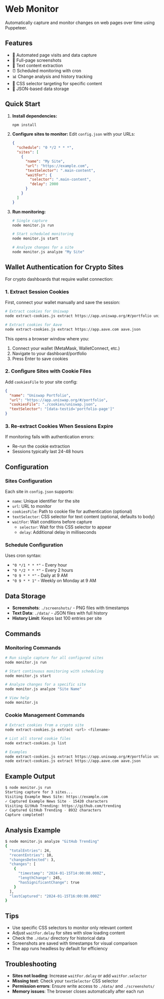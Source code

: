 # Web Monitor

Automatically capture and monitor changes on web pages over time using Puppeteer.

## Features

- 🤖 Automated page visits and data capture
- 📸 Full-page screenshots
- 📝 Text content extraction
- ⏰ Scheduled monitoring with cron
- 📊 Change analysis and history tracking
- 🎯 CSS selector targeting for specific content
- 💾 JSON-based data storage

## Quick Start

1. **Install dependencies:**
   ```bash
   npm install
   ```

2. **Configure sites to monitor:**
   Edit `config.json` with your URLs:
   ```json
   {
     "schedule": "0 */2 * * *",
     "sites": [
       {
         "name": "My Site",
         "url": "https://example.com",
         "textSelector": ".main-content",
         "waitFor": {
           "selector": ".main-content",
           "delay": 2000
         }
       }
     ]
   }
   ```

3. **Run monitoring:**
   ```bash
   # Single capture
   node monitor.js run
   
   # Start scheduled monitoring
   node monitor.js start
   
   # Analyze changes for a site
   node monitor.js analyze "My Site"
   ```

## Wallet Authentication for Crypto Sites

For crypto dashboards that require wallet connection:

### 1. Extract Session Cookies

First, connect your wallet manually and save the session:

```bash
# Extract cookies for Uniswap
node extract-cookies.js extract https://app.uniswap.org/#/portfolio uniswap.json

# Extract cookies for Aave
node extract-cookies.js extract https://app.aave.com aave.json
```

This opens a browser window where you:
1. Connect your wallet (MetaMask, WalletConnect, etc.)
2. Navigate to your dashboard/portfolio
3. Press Enter to save cookies

### 2. Configure Sites with Cookie Files

Add `cookiesFile` to your site config:

```json
{
  "name": "Uniswap Portfolio",
  "url": "https://app.uniswap.org/#/portfolio", 
  "cookiesFile": "./cookies/uniswap.json",
  "textSelector": "[data-testid='portfolio-page']"
}
```

### 3. Re-extract Cookies When Sessions Expire

If monitoring fails with authentication errors:
- Re-run the cookie extraction
- Sessions typically last 24-48 hours

## Configuration

### Sites Configuration

Each site in `config.json` supports:

- `name`: Unique identifier for the site
- `url`: URL to monitor
- `cookiesFile`: Path to cookie file for authentication (optional)
- `textSelector`: CSS selector for text content (optional, defaults to body)
- `waitFor`: Wait conditions before capture
  - `selector`: Wait for this CSS selector to appear
  - `delay`: Additional delay in milliseconds

### Schedule Configuration

Uses cron syntax:
- `"0 */1 * * *"` - Every hour
- `"0 */2 * * *"` - Every 2 hours  
- `"0 9 * * *"` - Daily at 9 AM
- `"0 9 * * 1"` - Weekly on Monday at 9 AM

## Data Storage

- **Screenshots**: `./screenshots/` - PNG files with timestamps
- **Text Data**: `./data/` - JSON files with full history
- **History Limit**: Keeps last 100 entries per site

## Commands

### Monitoring Commands
```bash
# Run single capture for all configured sites
node monitor.js run

# Start continuous monitoring with scheduling
node monitor.js start

# Analyze changes for a specific site
node monitor.js analyze "Site Name"

# View help
node monitor.js
```

### Cookie Management Commands
```bash
# Extract cookies from a crypto site
node extract-cookies.js extract <url> <filename>

# List all stored cookie files
node extract-cookies.js list

# Examples
node extract-cookies.js extract https://app.uniswap.org/#/portfolio uniswap.json
node extract-cookies.js extract https://app.aave.com aave.json
```

## Example Output

```bash
$ node monitor.js run
Starting capture for 3 sites...
Visiting Example News Site: https://example.com
✓ Captured Example News Site - 15420 characters
Visiting GitHub Trending: https://github.com/trending
✓ Captured GitHub Trending - 8932 characters
Capture completed!
```

## Analysis Example

```bash
$ node monitor.js analyze "GitHub Trending"
{
  "totalEntries": 24,
  "recentEntries": 10,
  "changesDetected": 3,
  "changes": [
    {
      "timestamp": "2024-01-15T14:00:00.000Z",
      "lengthChange": 245,
      "hasSignificantChange": true
    }
  ],
  "lastCaptured": "2024-01-15T16:00:00.000Z"
}
```

## Tips

- Use specific CSS selectors to monitor only relevant content
- Adjust `waitFor.delay` for sites with slow loading content
- Check the `./data/` directory for historical data
- Screenshots are saved with timestamps for visual comparison
- The app runs headless by default for efficiency

## Troubleshooting

- **Sites not loading**: Increase `waitFor.delay` or add `waitFor.selector`
- **Missing text**: Check your `textSelector` CSS selector
- **Permission errors**: Ensure write access to `./data/` and `./screenshots/`
- **Memory issues**: The browser closes automatically after each run